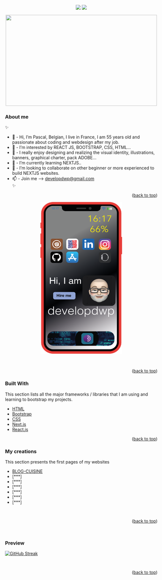 
<p align="center">
  <a href="https://github.com/search?q=extension%3Amd+%22github+readme+streak+stats+herokuapp%22&type=Code" alt="Users" title="Repo users">
    <img src="https://freshidea.com/jonah/app/github-search-results/streak-stats"/></a>
  <a href="https://discord.gg/fPrdqh3Zfu" alt="Discord" title="Dev Pro Tips Discussion & Support Server">
    <img src="https://img.shields.io/discord/819650821314052106?color=7289DA&logo=discord&logoColor=white&style=for-the-badge"/></a>
</p>

<p align="center">
<img src="https://static.dribbble.com/users/730703/screenshots/6581243/avento.gif"width="500" height="300">
</p>

### About me
✨ <br>
- 👋  - Hi, I’m Pascal, Belgian, I live in France, I am 55 years old and passionate about coding and webdesign after my job. <br>
- 👀  - I’m interested by REACT JS, BOOTSTRAP, CSS, HTML... <br>
- 🧡	- I really enjoy designing and realizing the visual identity, illustrations, banners, graphical charter, pack ADOBE...<br>
- 🌱  - I’m currently learning NEXTJS..<br>
- 💞️  - I’m looking to collaborate on other beginner or more experienced to build NEXTJS websites.<br>
- 📫  - Join me --> developdwp@gmail.com<br>
✨ <br>

<p align="right">(<a href="#top">back to top</a>)</p>

<p align="center">
<img src="https://github.com/developdwp/images/blob/main/iphoneGithub.png?raw=true"width="270" height="500">
</p>
<br>

<p align="right">(<a href="#top">back to top</a>)</p>

### Built With

This section lists all the major frameworks / libraries that I am using and learning to bootstrap my projects.

* [HTML](https://developer.mozilla.org/fr/docs/Web/HTML)
* [Bootstrap](https://getbootstrap.com)
* [CSS](https://www.w3schools.com/css/)
* [Next.js](https://nextjs.org/)
* [React.js](https://reactjs.org/)

<p align="right">(<a href="#top">back to top</a>)</p>


### My creations

This section presents the first pages of my websites

* [BLOG-CUISINE](https://developdwp.github.io/dwp_blogcuisine/)
* [***]
* [***]
* [***]
* [***]
* [***]
* [***]

<br>
<p align="right">(<a href="#top">back to top</a>)</p>
<br>

### Preview
[![GitHub Streak](http://github-readme-streak-stats.herokuapp.com?user=developdwp&theme=dark&date_format=M%20j%5B%2C%20Y%5D)](https://git.io/streak-stats)
<!--- --->

<br>
<p align="right">(<a href="#top">back to top</a>)</p>
<br>




